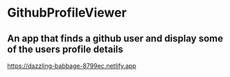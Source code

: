 # GithubProfileViewer

## An app that finds a github user and display some of the users profile details 
https://dazzling-babbage-8799ec.netlify.app
